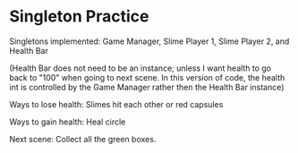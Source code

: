# Singleton Practice

Singletons implemented: Game Manager, Slime Player 1, Slime Player 2, and Health Bar 

(Health Bar does not need to be an instance; unless I want health to go back to "100" when going to next scene. In this version of code, the health int is controlled by the Game Manager rather then the Health Bar instance)

Ways to lose health: Slimes hit each other or red capsules

Ways to gain health: Heal circle

Next scene: Collect all the green boxes.

